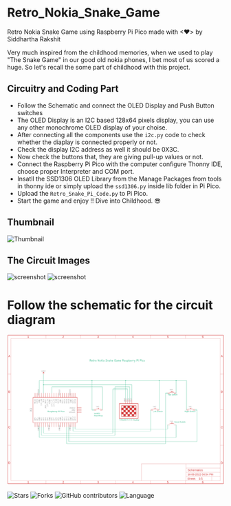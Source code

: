 # Retro_Nokia_Snake_Game

Retro Nokia Snake Game using Raspberry Pi Pico made with <❤> by Siddhartha Rakshit

Very much inspired from the childhood memories, when we used to play "The Snake Game" in our good old nokia phones, I bet most of us scored a huge. So let's recall the some part of childhood with this project.

## Circuitry and Coding Part
- Follow the Schematic and connect the OLED Display and Push Button switches 
- The OLED Display is an I2C based 128x64 pixels display, you can use any other monochrome OLED display of your choise.
- After connecting all the components use the `i2c.py` code to check whether the diaplay is connected properly or not. 
- Check the display I2C address as well it should be 0X3C.
- Now check the buttons that, they are giving pull-up values or not.
- Connect the Raspberry Pi Pico with the computer configure Thonny IDE, choose proper Interpreter and COM port.
- Insatll the SSD1306 OLED Library from the Manage Packages from tools in thonny ide or simply upload the `ssd1306.py` inside lib folder in Pi Pico.
- Upload the `Retro_Snake_Pi_Code.py` to Pi Pico.
- Start the game and enjoy !! Dive into Childhood. 😎
    
## Thumbnail

![Thumbnail](/Project_Img_1.jpg)
## The Circuit Images
![screenshot](/Project_Img_2.jpg)
![screenshot](/Project_Img_3.jpg)

# Follow the schematic for the circuit diagram

![Schematic](/Project_Schematic.png)

![Stars](https://img.shields.io/github/stars/harshbg/Sign-Language-Interpreter-using-Deep-Learning.svg?style=social)
![Forks](https://img.shields.io/github/forks/harshbg/Sign-Language-Interpreter-using-Deep-Learning.svg?style=social)
![GitHub contributors](https://img.shields.io/github/contributors/harshbg/Sign-Language-Interpreter-using-Deep-Learning.svg)
![Language](https://img.shields.io/github/languages/top/harshbg/Sign-Language-Interpreter-using-Deep-Learning.svg)


